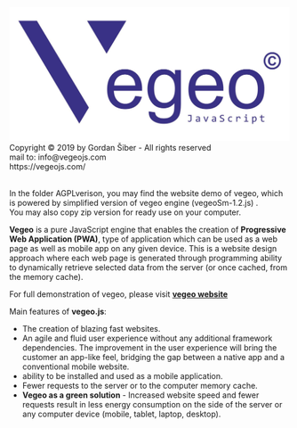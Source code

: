 <img src="images/vegeo-blue.jpg" sizes="(min-width:30rem)250px"> 
Copyright © 2019 by Gordan Šiber - All rights reserved</br>
mail to: info@vegeojs.com</br>
https://vegeojs.com/</br></br>

In the folder AGPLverison, you may find the website demo of vegeo, which is powered by simplified version of vegeo engine (vegeoSm-1.2.js) .</br>
You may also copy zip version for ready use on your computer.</br>

<strong>Vegeo</strong> is a pure JavaScript engine that enables the creation of <strong>Progressive Web Application (PWA)</strong>, type of application which can be used as a web page as well as mobile app on any given device. This is a website design approach where each web page is generated through programming ability to dynamically retrieve selected data from the server (or once cached, from the memory cache).

For full demonstration of vegeo, please visit <a href="https://vegeojs.com/" title="vegeo home page"><strong>vegeo website</strong></a>
</br>

Main features of <strong>vegeo.js</strong>:</br>
<ul>
<li>The creation of blazing fast websites.</li>
<li>An agile and fluid user experience without any additional framework dependencies. The improvement in the user experience will bring the customer an app-like feel, bridging the gap between a native app and a conventional mobile website.</li>
<li>	ability to be installed and used as a mobile application.</li>
<li>Fewer requests to the server or to the computer memory cache.</li>
<li><strong>Vegeo as a green solution</strong>  - Increased website speed and fewer requests result in less energy consumption on the side of the server or any computer device (mobile, tablet, laptop, desktop).</li>
</ul>
